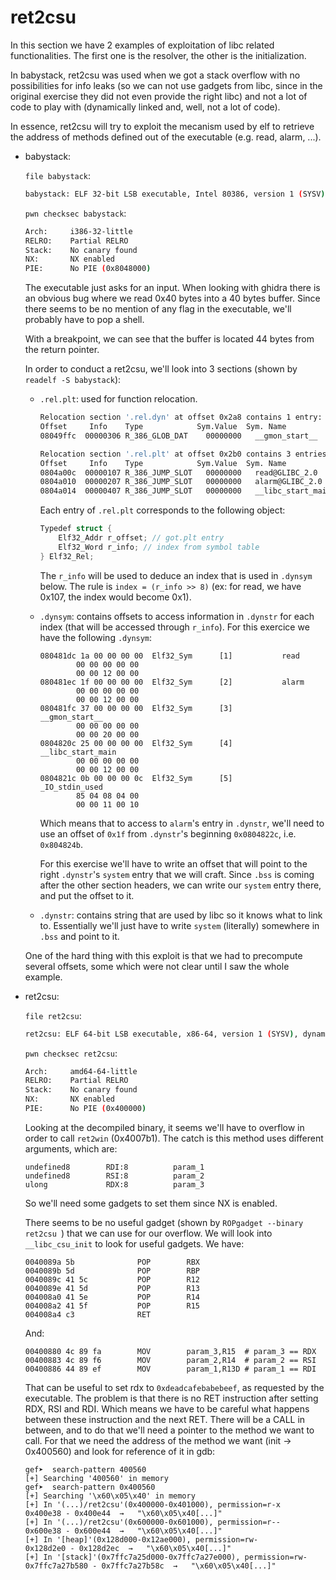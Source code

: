 # ret2csu

In this section we have 2 examples of exploitation of libc related functionalities. The first one is the resolver, the other is the initialization.

In babystack, ret2csu was used when we got a stack overflow with no possibilities for info leaks (so we can not use gadgets from libc, since in the original exercise they did not even provide the right libc) and not a lot of code to play with (dynamically linked and, well, not a lot of code).

In essence, ret2csu will try to exploit the mecanism used by elf to retrieve the address of methods defined out of the executable (e.g. read, alarm, ...).

* babystack:

    `file babystack`:
    ```bash
    babystack: ELF 32-bit LSB executable, Intel 80386, version 1 (SYSV), dynamically linked, interpreter /lib/ld-linux.so.2, for GNU/Linux 2.6.32, BuildID[sha1]=76b50d733400542b34d5e8fa23f0f12dc951d4ef, stripped
    ```

    `pwn checksec babystack`:
    ```bash
    Arch:     i386-32-little
    RELRO:    Partial RELRO
    Stack:    No canary found
    NX:       NX enabled
    PIE:      No PIE (0x8048000)
    ```

    The executable just asks for an input. When looking with ghidra there is an obvious bug where we read 0x40 bytes into a 40 bytes buffer. Since there seems to be no mention of any flag in the executable, we'll probably have to pop a shell.

    With a breakpoint, we can see that the buffer is located 44 bytes from the return pointer.

    In order to conduct a ret2csu, we'll look into 3 sections (shown by `readelf -S babystack`):
    * `.rel.plt`: used for function relocation.
        ```bash
        Relocation section '.rel.dyn' at offset 0x2a8 contains 1 entry:
        Offset     Info    Type            Sym.Value  Sym. Name
        08049ffc  00000306 R_386_GLOB_DAT    00000000   __gmon_start__

        Relocation section '.rel.plt' at offset 0x2b0 contains 3 entries:
        Offset     Info    Type            Sym.Value  Sym. Name
        0804a00c  00000107 R_386_JUMP_SLOT   00000000   read@GLIBC_2.0
        0804a010  00000207 R_386_JUMP_SLOT   00000000   alarm@GLIBC_2.0
        0804a014  00000407 R_386_JUMP_SLOT   00000000   __libc_start_main@GLIBC_2.0
        ```
        Each entry of `.rel.plt` corresponds to the following object:
        ```c
        Typedef struct {
            Elf32_Addr r_offset; // got.plt entry
            Elf32_Word r_info; // index from symbol table
        } Elf32_Rel;
        ```
        The `r_info` will be used to deduce an index that is used in `.dynsym` below. The rule is `index = (r_info >> 8)` (ex: for read, we have 0x107, the index would become 0x1). 
    * `.dynsym`: contains offsets to access information in `.dynstr` for each index (that will be accessed through `r_info`). For this exercice we have the following `.dynsym`:
        ```
        080481dc 1a 00 00 00 00  Elf32_Sym      [1]           read
                00 00 00 00 00 
                00 00 12 00 00
        080481ec 1f 00 00 00 00  Elf32_Sym      [2]           alarm
                00 00 00 00 00 
                00 00 12 00 00
        080481fc 37 00 00 00 00  Elf32_Sym      [3]           __gmon_start__
                00 00 00 00 00 
                00 00 20 00 00
        0804820c 25 00 00 00 00  Elf32_Sym      [4]           __libc_start_main
                00 00 00 00 00 
                00 00 12 00 00
        0804821c 0b 00 00 00 0c  Elf32_Sym      [5]           _IO_stdin_used
                85 04 08 04 00 
                00 00 11 00 10
        ```
        Which means that to access to `alarm`'s entry in `.dynstr`, we'll need to use an offset of `0x1f` from `.dynstr`'s beginning `0x0804822c`, i.e. `0x804824b`.

        For this exercise we'll have to write an offset that will point to the right `.dynstr`'s `system` entry that we will craft. Since `.bss` is coming after the other section headers, we can write our `system` entry there, and put the offset to it.
    * `.dynstr`: contains string that are used by libc so it knows what to link to. Essentially we'll just have to write `system` (literally) somewhere in `.bss` and point to it.

    One of the hard thing with this exploit is that we had to precompute several offsets, some which were not clear until I saw the whole example.

* ret2csu:

    `file ret2csu`:
    ```bash
    ret2csu: ELF 64-bit LSB executable, x86-64, version 1 (SYSV), dynamically linked, interpreter /lib64/ld-linux-x86-64.so.2, for GNU/Linux 3.2.0, BuildID[sha1]=a799b370a24ba0109f1175f31b3058094b5feab5, not stripped
    ```

    `pwn checksec ret2csu`:
    ```bash
    Arch:     amd64-64-little
    RELRO:    Partial RELRO
    Stack:    No canary found
    NX:       NX enabled
    PIE:      No PIE (0x400000)
    ```

    Looking at the decompiled binary, it seems we'll have to overflow in order to call `ret2win` (0x4007b1). The catch is this method uses different arguments, which are:
    ```
    undefined8        RDI:8          param_1
    undefined8        RSI:8          param_2
    ulong             RDX:8          param_3
    ```
    So we'll need some gadgets to set them since NX is enabled.

    There seems to be no useful gadget (shown by `ROPgadget --binary ret2csu `) that we can use for our overflow. We will look into `__libc_csu_init` to look for useful gadgets. We have:
    ```
    0040089a 5b              POP        RBX
    0040089b 5d              POP        RBP
    0040089c 41 5c           POP        R12
    0040089e 41 5d           POP        R13
    004008a0 41 5e           POP        R14
    004008a2 41 5f           POP        R15
    004008a4 c3              RET
    ```
    And:
    ```
    00400880 4c 89 fa        MOV        param_3,R15  # param_3 == RDX
    00400883 4c 89 f6        MOV        param_2,R14  # param_2 == RSI
    00400886 44 89 ef        MOV        param_1,R13D # param_1 == RDI
    ```

    That can be useful to set rdx to `0xdeadcafebabebeef`, as requested by the executable. The problem is that there is no RET instruction after setting RDX, RSI and RDI. Which means we have to be careful what happens between these instruction and the next RET. There will be a CALL in between, and to do that we'll need a pointer to the method we want to call. For that we need the address of the method we want (init -> 0x400560) and look for reference of it in gdb:
    ```
    gef➤  search-pattern 400560
    [+] Searching '400560' in memory
    gef➤  search-pattern 0x400560
    [+] Searching '\x60\x05\x40' in memory
    [+] In '(...)/ret2csu'(0x400000-0x401000), permission=r-x
    0x400e38 - 0x400e44  →   "\x60\x05\x40[...]" 
    [+] In '(...)/ret2csu'(0x600000-0x601000), permission=r--
    0x600e38 - 0x600e44  →   "\x60\x05\x40[...]" 
    [+] In '[heap]'(0x128d000-0x12ae000), permission=rw-
    0x128d2e0 - 0x128d2ec  →   "\x60\x05\x40[...]" 
    [+] In '[stack]'(0x7ffc7a25d000-0x7ffc7a27e000), permission=rw-
    0x7ffc7a27b580 - 0x7ffc7a27b58c  →   "\x60\x05\x40[...]" 
    ```